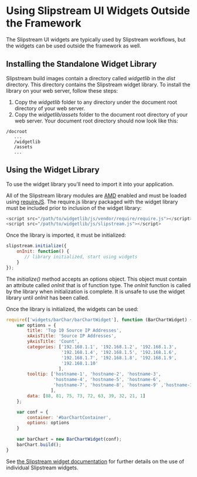 #  Using Slipstream UI Widgets Outside the Framework

The Slipstream UI widgets are typically used by Slipstream workflows, but the widgets can be used outside the framework as well.

## Installing the Standalone Widget Library 

Slipstream build images contain a directory called *widgetlib* in the *dist* directory.  This directory contains the Slipstream widget library.  To install the library on your web server, follow these steps:

1. Copy the *widgetlib* folder to any directory under the document root directory of your web server.
2. Copy the *widgetlib/assets* folder to the document root directory of your web server.  Your document root directory should now look like this:

  ```
  /docroot
     ...
     /widgetlib
     /assets
     ...
  ```
  

## Using the Widget Library

To use the widget library you'll need to import it into your application.  

All of the Slipstream library modules are [AMD](http://en.wikipedia.org/wiki/Asynchronous_module_definition) enabled and must be loaded using [requireJS](http://requirejs.org/).  The require.js library packaged with the widget library must be included prior to inclusion of the widget library:

```javascript
<script src="/path/to/widgetlib/js/vendor/require/require.js"></script>
<script src="/path/to/widgetlib/js/slipstream.js"></script>
```
Once the library is imported, it must be initialized:

```javascript
slipstream.initialize({
    onInit: function() {
       // library initialized, start using widgets
    }
});
```
The *initialize()* method accepts an options object.  This object must contain an attribute called *onInit* that is of function type.  The *onInit* function is called by the library when initialization is complete.  It is unsafe to use the widget library until *onInit* has been called.

Once the library is initialized, the widgets can be used:

```javascript
require(['widgets/barChar/barChartWidget'], function (BarChartWidget) {
    var options = {
        title: 'Top 10 Source IP Addresses',
        xAxisTitle: 'Source IP Addresses',
        yAxisTitle: 'Count',
        categories: ['192.168.1.1', '192.168.1.2', '192.168.1.3',
                     '192.168.1.4', '192.168.1.5', '192.168.1.6', 
                     '192.168.1.7', '192.168.1.8', '192.168.1.9', 
                     '192.168.1.10'
                    ],
        tooltip: ['hostname-1', 'hostname-2', 'hostname-3', 
                  'hostname-4', 'hostname-5', 'hostname-6', 
                  'hostname-7', 'hostname-8', 'hostname-9' ,'hostname-10'
                 ],
        data: [88, 81, 75, 73, 72, 63, 39, 32, 21, 1]                   
    };

    var conf = {
        container: '#barChartContainer',
        options: options
    }
            
    var barChart = new BarChartWidget(conf);
    barChart.build();
}
```

See [the Slipstream widget documentation](Widgets.md) for further details on the use of individual Slipstream widgets.